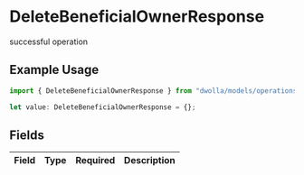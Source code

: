 # DeleteBeneficialOwnerResponse

successful operation

## Example Usage

```typescript
import { DeleteBeneficialOwnerResponse } from "dwolla/models/operations";

let value: DeleteBeneficialOwnerResponse = {};
```

## Fields

| Field       | Type        | Required    | Description |
| ----------- | ----------- | ----------- | ----------- |